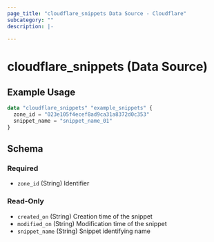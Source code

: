 ```yaml
---
page_title: "cloudflare_snippets Data Source - Cloudflare"
subcategory: ""
description: |-
  
---
```


# cloudflare_snippets (Data Source)



## Example Usage

```terraform
data "cloudflare_snippets" "example_snippets" {
  zone_id = "023e105f4ecef8ad9ca31a8372d0c353"
  snippet_name = "snippet_name_01"
}
```

<!-- schema generated by tfplugindocs -->
## Schema

### Required

- `zone_id` (String) Identifier

### Read-Only

- `created_on` (String) Creation time of the snippet
- `modified_on` (String) Modification time of the snippet
- `snippet_name` (String) Snippet identifying name


